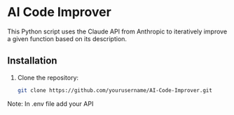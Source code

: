 # AI Code Improver

This Python script uses the Claude API from Anthropic to iteratively improve a given function based on its description.

## Installation

1. Clone the repository:
   ```bash
   git clone https://github.com/yourusername/AI-Code-Improver.git
Note: In .env file add your API
